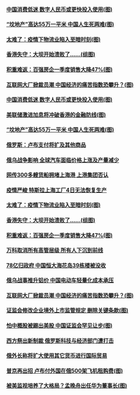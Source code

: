 #### [中国消费低迷 数字人民币或更快投入使用(图)](../pages/p5/1002528.md?t=04050104) 
#### [“坟地产”高达55万一平米 中国人生死两难(图)](../pages/p5/1002511.md?t=04050104) 
#### [太难了：疫情下物流业陷入至暗时刻(图)](../pages/p5/1002463.md?t=04050104) 
#### [香港失守：大坝开始溃败了……(组图)](../pages/p5/1002461.md?t=04050104) 
#### [积重难返：百强房企一季度销售大降47%(图)](../pages/p5/1002466.md?t=04050104) 
#### [互联网大厂掀裁员潮 中国经济的痛苦指数恐攀升？(图)](../pages/p5/1002431.md?t=04050104) 
#### [中国消费低迷 数字人民币或更快投入使用(图)](../pages/p5/1002528.md?t=04050104) 
#### [美联储激进加息将冲破香港的金融防线(图)](../pages/p5/1002525.md?t=04050104) 
#### [“坟地产”高达55万一平米 中国人生死两难(图)](../pages/p5/1002511.md?t=04050104) 
#### [俄罗斯：卢布支付将扩及其他商品](../pages/p5/1002487.md?t=04050104) 
#### [俄乌战争影响 全球汽车面临价格上涨及产量减少](../pages/p5/1002484.md?t=04050104) 
#### [网传300多艘货船拥堵上海港 上港集团否认](../pages/p5/1002483.md?t=04050104) 
#### [疫情严峻 特斯拉上海工厂4日无法恢复生产](../pages/p5/1002479.md?t=04050104) 
#### [太难了：疫情下物流业陷入至暗时刻(图)](../pages/p5/1002463.md?t=04050104) 
#### [香港失守：大坝开始溃败了……(组图)](../pages/p5/1002461.md?t=04050104) 
#### [积重难返：百强房企一季度销售大降47%(图)](../pages/p5/1002466.md?t=04050104) 
#### [万科取消所有高管层级 所有人下沉到前线](../pages/p5/1002443.md?t=04050104) 
#### [78亿归政府 中国恒大海花岛39栋楼被没收](../pages/p5/1002441.md?t=04050104) 
#### [俄乌战事推升铝价 中国电动车轻量化成本承压](../pages/p5/1002435.md?t=04050104) 
#### [互联网大厂掀裁员潮 中国经济的痛苦指数恐攀升？(图)](../pages/p5/1002431.md?t=04050104) 
#### [证监会修改企业境外上市监管规定 删除关键条款(图)](../pages/p5/1002409.md?t=04050104) 
#### [怕中概股被踢出美股 中国证监会罕见让步(图)](../pages/p5/1002336.md?t=04050104) 
#### [西方祭出新制裁 俄罗斯科技与经济部门遭打击](../pages/p5/1002338.md?t=04050104) 
#### [俄外长称将扩大使用其它货币进行国际贸易](../pages/p5/1002337.md?t=04050104) 
#### [普京再出招 卢布付外国在俄500架飞机租购费(图)](../pages/p5/1002329.md?t=04050104) 
#### [被美监视培养了大格局？孟晚舟出任华为董事长(图)](../pages/p5/1002325.md?t=04050104) 
